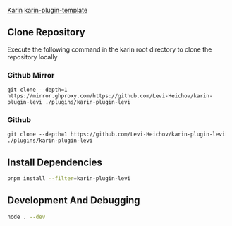 [Karin](https://github.com/karinjs/karin) [karin-plugin-template](https://github.com/KarinJS/karin-plugin-template)

## Clone Repository

Execute the following command in the karin root directory to clone the repository locally

### Github Mirror

```
git clone --depth=1 https://mirror.ghproxy.com/https://github.com/Levi-Heichov/karin-plugin-levi ./plugins/karin-plugin-levi
```

### Github

```
git clone --depth=1 https://github.com/Levi-Heichov/karin-plugin-levi ./plugins/karin-plugin-levi
```

## Install Dependencies

```bash
pnpm install --filter=karin-plugin-levi
```


## Development And Debugging

```bash
node . --dev
```